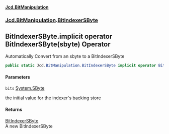 #### [Jcd.BitManipulation](index.md 'index')
### [Jcd.BitManipulation](Jcd.BitManipulation.md 'Jcd.BitManipulation').[BitIndexerSByte](Jcd.BitManipulation.BitIndexerSByte.md 'Jcd.BitManipulation.BitIndexerSByte')

## BitIndexerSByte.implicit operator BitIndexerSByte(sbyte) Operator

Automatically Convert from an sbyte to a BitIndexerSByte

```csharp
public static Jcd.BitManipulation.BitIndexerSByte implicit operator BitIndexerSByte(sbyte bits);
```
#### Parameters

<a name='Jcd.BitManipulation.BitIndexerSByte.op_ImplicitJcd.BitManipulation.BitIndexerSByte(sbyte).bits'></a>

`bits` [System.SByte](https://docs.microsoft.com/en-us/dotnet/api/System.SByte 'System.SByte')

the initial value for the indexer's backing store

#### Returns
[BitIndexerSByte](Jcd.BitManipulation.BitIndexerSByte.md 'Jcd.BitManipulation.BitIndexerSByte')  
A new BitIndexerSByte